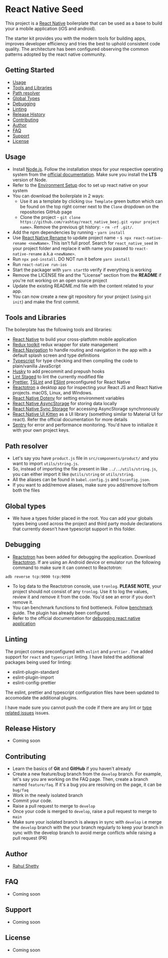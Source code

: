 # React Native Seed

This project is a [React Native](https://facebook.github.io/react-native/) boilerplate that can be used as a base to build your a mobile application (iOS and android).

The starter kit provides you with the modern tools for building apps, improves developer efficiency and tries the best to uphold consistent code quality. The architecture has been configured observing the common patterns adopted by the react native community.

[comment]: <> ([![NPM Version][npm-image]][npm-url])

[comment]: <> ([![Build Status][travis-image]][travis-url])

[comment]: <> ([![Downloads Stats][npm-downloads]][npm-url])

## Getting Started

- [Usage](#usage)
- [Tools and Libraries](#tools-and-libraries)
- [Path resolver](#path-resolver)
- [Global Types](#global-types)
- [Debugging](#debugging)
- [Linting](#linting)
- [Release History](#release-history)
- [Contributing](#contributing)
- [Author](#author)
- [FAQ](#faq)
- [Support](#support)
- [License](#license)

## Usage

- Install [Node.js](https://nodejs.org/en/). Follow the installation steps for your respective operating system from the [official documentation](https://nodejs.org/en/). Make sure you install the **LTS** version of Node.
- Refer to the [Environment Setup](https://reactnative.dev/docs/environment-setup) doc to set up react native on your system
- You can download the boilerplate in 2 ways:
  - Use it as a template by clicking `Use Template` green button which can be found on the top right corner next to the `Clone` dropdown on the repositories GitHub page
  - Clone the project - `git clone https://github.com/rashtay/react_native_beej.git <your project name>`. Remove the previous git history: - `rm -rf .git/`.
- Add the npm dependencies by running - `yarn install`
- Use [React Native Rename](https://github.com/junedomingo/react-native-rename) to update project name - `$ npx react-native-rename <newName>`. This isn't full proof. Search for `react_native_seed` in your project folder and replace it with name you passed to `react-native-rename` a.k.a `<newName>`.
- Run `npx pod-install`. DO NOT run it before `yarn install`
- Run `react-native run-ios`
- Start the packager with `yarn start`to verify if everything is working
- Remove the LICENSE file and the "License" section from the **README** if you're not working on an open source project
- Update the existing README.md file with the content related to your app.
- You can now create a new git repository for your project (using `git init`) and make the first commit.

## Tools and Libraries

The boilerplate has the following tools and libraries:

- [React Native](https://facebook.github.io/react-native/) to build your cross-platfotm mobile application
- [Redux toolkit](https://redux-toolkit.js.org/) redux wrapper for state management
- [React Navigation](https://reactnavigation.org/) to handle routing and navigation in the app with a default splash screen and type definitions
- [Typescript](https://www.typescriptlang.org/) for type checking and then compiling the code to plain/vanilla JavaScript
- [Husky](https://www.npmjs.com/package/husky) to add precommit and prepush hooks
- [Lint Staged](https://www.npmjs.com/package/lint-staged) to lint the currently modified file
- [Prettier](https://prettier.io/), [TSLint](<[https://palantir.github.io/tslint/](https://palantir.github.io/tslint/)>) and [ESlint](https://eslint.org/) preconfigured for React Native
- [Reactotron](https://github.com/infinitered/reactotron) a desktop app for inspecting your React JS and React Native projects. macOS, Linux, and Windows.
- [React Native Dotenv](https://github.com/goatandsheep/react-native-dotenv) for setting environment variables
- [React Native AsyncStorage](https://github.com/react-native-community/async-storage) for storing data locally
- [React Native Sync Storage](https://github.com/raphaelpor/sync-storage) for accessing AsyncStorage synchronously
- [React Native UI Kitten](https://akveo.github.io/react-native-ui-kitten/docs/getting-started/what-is-ui-kitten#what-is-ui-kitten) as a UI library (something similar to Material UI for react). Refer the official documentation for more details
- [Sentry](https://sentry.io/for/react-native/) for error and performance monitoring. You'd have to initialize it with your own project keys.

## Path resolver

- Let's say you have `product.js` file in `src/components/product/` and you want to import `utils/string.js`.
- So, instead of importing the file present in like `../../utils/string.js`, you can either import it like `@utils/string` or `utils/string`.
- All the aliases can be found in `babel.config.js` and `tsconfig.json`.
- If you want to add/remove aliases, make sure you add/remove to/from both the files

## Global types

- We have a types folder placed in the root. You can add your globals types being used across the project and third party module declarations that currently doesn't have typescript support in this folder.

## Debugging

- [Reactotron](https://github.com/infinitered/reactotron/blob/master/docs/quick-start-react-native.md) has been added for debugging the application. Download [Reactotron](https://github.com/infinitered/reactotron/blob/master/docs/installing.md). If are using an Android device or emulator run the following command to make sure it can connect to Reactotron:

```
adb reverse tcp:9090 tcp:9090
```

- To log data to the Reactotron console, use `tronlog`. **PLEASE NOTE**, your project should not consist of any `tronlog`. Use it to log the values, review it and remove it from the code. You'd see an error if you don't remove it.
- You can benchmark functions to find bottleneck. Follow [benchmark](https://github.com/infinitered/reactotron/blob/master/docs/plugin-benchmark.md) guide. The plugin has already been configured.
- Refer to the official documentation for [debugging react native application](https://reactnative.dev/docs/debugging)

## Linting

The project comes preconfigured with `eslint` and `prettier` . I've added support for `react` and `typescript` linting. I have listed the additional packages being used for linting:

- eslint-plugin-standard
- eslint-plugin-import
- eslint-config-prettier

The eslint, prettier and typescript configuration files have been updated to accomodate the additional plugins.

I have made sure you cannot push the code if there are any lint or [type related issues](https://github.com/okonet/lint-staged/issues/468#issuecomment-605102567) issues.

## Release History

- Coming soon

## Contributing

- Learn the basics of **Git** and **GitHub** if you haven't already
- Create a new feature/bug branch from the `develop` branch. For example, let's say you are working on the FAQ page. Then, create a branch named `feature/faq`. If it's a bug you are resolving on the page, it can be `bug/faq`
- Work in the newly isolated branch
- Commit your code.
- Raise a pull request to merge to `develop`
- Once your code is merged to `develop`, raise a pull request to merge to `main`
- Make sure your isolated branch is always in sync with `develop` i.e merge the `develop` branch with the your branch regularly to keep your branch in sync with the develop branch to avoid merge conflicts while raising a pull request (PR)

## Author

- [Rahul Shetty](https://github.com/rashtay)

## FAQ

- Coming soon

## Support

- Coming soon

## License

- Coming soon
